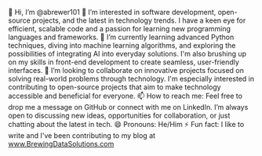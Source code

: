 👋 Hi, I’m @abrewer101
👀 I’m interested in software development, open-source projects, and the latest in technology trends. I have a keen eye for efficient, scalable code and a passion for learning new programming languages and frameworks.
🌱 I’m currently learning advanced Python techniques, diving into machine learning algorithms, and exploring the possibilities of integrating AI into everyday solutions. I'm also brushing up on my skills in front-end development to create seamless, user-friendly interfaces.
💞️ I’m looking to collaborate on innovative projects focused on solving real-world problems through technology. I'm especially interested in contributing to open-source projects that aim to make technology accessible and beneficial for everyone.
📫 How to reach me: Feel free to drop me a message on GitHub or connect with me on LinkedIn. I’m always open to discussing new ideas, opportunities for collaboration, or just chatting about the latest in tech.
😄 Pronouns: He/Him
⚡ Fun fact: I like to write and I've been contributing to my blog at www.BrewingDataSolutions.com

<!---
abrewer101/abrewer101 is a ✨ special ✨ repository because its `README.md` (this file) appears on your GitHub profile.
You can click the Preview link to take a look at your changes.
--->
